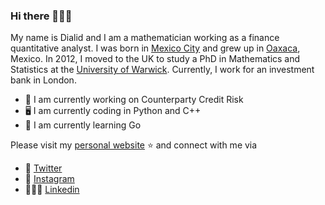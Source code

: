 ### Hi there 🙋🏽‍♀️

My name is Dialid and I am a mathematician working as a finance quantitative analyst. I was born in [Mexico City](https://en.wikipedia.org/wiki/Mexico_City) and grew up in [Oaxaca](https://en.wikipedia.org/wiki/Oaxaca), Mexico. In 2012, I moved to the UK to study a PhD in Mathematics and Statistics at the [University of Warwick](https://warwick.ac.uk/). Currently, I work for an investment bank in London.


- 🔭 I am currently working on Counterparty Credit Risk
- 🖥 I am currently coding in Python and C++
- 🌱 I am currently learning Go

Please visit my [personal website](https://quantgirl.blog/) ⭐ and connect with me via

- 🦜 [Twitter](https://twitter.com/Quant_Girl)
- 📸 [Instagram](https://www.instagram.com/quantgirl_mx/)
- 👩🏽‍💼 [Linkedin](https://www.linkedin.com/feed/)


<!--
**quantgirluk/quantgirluk** is a ✨ _special_ ✨ repository because its `README.md` (this file) appears on your GitHub profile.


